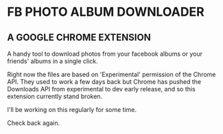 FB PHOTO ALBUM DOWNLOADER
=========================
A GOOGLE CHROME EXTENSION
-------------------------

A handy tool to download photos from your facebook albums or your friends' albums in a single click.

Right now the files are based on 'Experimental' permission of the Chrome API. They used to work a few days back but Chrome has pushed the Downloads API from experimental to dev early release, and so this extension currently stand broken.

I'll be working on this regularly for some time.

Check back again.
